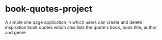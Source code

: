 # book-quotes-project
A simple one page application in which users can create and delete inspiration book quotes which also lists the quote's book, book title, author and genre
